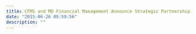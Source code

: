 ```yaml
---
title: CFMS and MD Financial Management Announce Strategic Partnership
date: "2015-06-26 05:59:56"
description: ""
---
```

